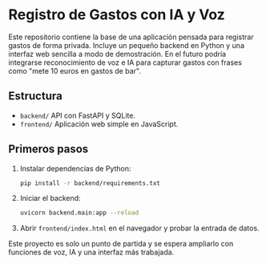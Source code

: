 # Registro de Gastos con IA y Voz

Este repositorio contiene la base de una aplicación pensada para registrar gastos
de forma privada. Incluye un pequeño backend en Python y una interfaz web
sencilla a modo de demostración. En el futuro podría integrarse reconocimiento
de voz e IA para capturar gastos con frases como "mete 10 euros en gastos de bar".

## Estructura
- `backend/` API con FastAPI y SQLite.
- `frontend/` Aplicación web simple en JavaScript.

## Primeros pasos
1. Instalar dependencias de Python:
   ```bash
   pip install -r backend/requirements.txt
   ```
2. Iniciar el backend:
   ```bash
   uvicorn backend.main:app --reload
   ```
3. Abrir `frontend/index.html` en el navegador y probar la entrada de datos.

Este proyecto es solo un punto de partida y se espera ampliarlo con
funciones de voz, IA y una interfaz más trabajada.
